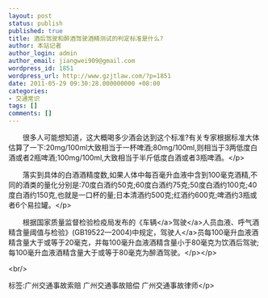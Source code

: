 ```yaml
---
layout: post
status: publish
published: true
title: 酒后驾驶和醉酒驾驶酒精测试的判定标准是什么?
author: 本站记者
author_login: admin
author_email: jiangwei909@gmail.com
wordpress_id: 1851
wordpress_url: http://www.gzjtlaw.com/?p=1851
date: 2011-05-29 09:30:28.000000000 +08:00
categories:
- 交通常识
tags: []
comments: []
---
```

<p><p>　　很多人可能想知道，这大概喝多少酒会达到这个标准?有关专家根据标准大体估算了一下:20mg&#47;100ml大致相当于一杯啤酒;80mg&#47;100ml,则相当于3两低度白酒或者2瓶啤酒;100mg&#47;100ml,大致相当于半斤低度白酒或者3瓶啤酒。<&#47;p><p>　　落实到具体的白酒酒精度数,如果人体中每百毫升血液中含到100毫克酒精,不同的酒类的量化分别是:70度白酒约50克;60度白酒约75克;50度白酒约100克;40度白酒约150克,也就是一口杯的量;日本清酒约500克;红酒约600克;啤酒约3瓶或者6个易拉罐。<&#47;p><p>　　根据国家质量监督检验检疫局发布的《<a>车辆<&#47;a><a>驾驶<&#47;a>人员血液、呼气酒精含量阈值与检验》(GB19522&mdash;2004)中规定，<a>驾驶人<&#47;a>员每100毫升血液酒精含量大于或等于20毫克，并每100毫升血液酒精含量小于80毫克为饮酒后驾驶;每100毫升血液酒精含量大于或等于80毫克为醉酒驾驶。<&#47;p><&#47;p><br&#47;><p>标签:广州交通事故索赔 广州交通事故赔偿 广州交通事故律师<&#47;p>
